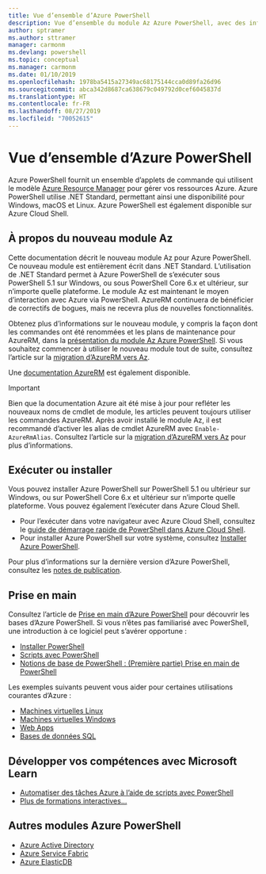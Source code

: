 ```yaml
---
title: Vue d’ensemble d’Azure PowerShell
description: Vue d’ensemble du module Az Azure PowerShell, avec des informations sur l’installation et la prise en main.
author: sptramer
ms.author: sttramer
manager: carmonm
ms.devlang: powershell
ms.topic: conceptual
ms.manager: carmonm
ms.date: 01/10/2019
ms.openlocfilehash: 1978ba5415a27349ac68175144cca0d89fa26d96
ms.sourcegitcommit: abca342d8687ca638679c049792d0cef6045837d
ms.translationtype: HT
ms.contentlocale: fr-FR
ms.lasthandoff: 08/27/2019
ms.locfileid: "70052615"
---
```

# <a name="overview-of-azure-powershell"></a>Vue d’ensemble d’Azure PowerShell

Azure PowerShell fournit un ensemble d’applets de commande qui utilisent le modèle [Azure Resource Manager](/azure/azure-resource-manager/resource-group-overview) pour gérer vos ressources Azure. Azure PowerShell utilise .NET Standard, permettant ainsi une disponibilité pour Windows, macOS et Linux.
Azure PowerShell est également disponible sur Azure Cloud Shell.

## <a name="about-the-new-az-module"></a>À propos du nouveau module Az

Cette documentation décrit le nouveau module Az pour Azure PowerShell. Ce nouveau module est entièrement écrit dans .NET Standard. L’utilisation de .NET Standard permet à Azure PowerShell de s’exécuter sous PowerShell 5.1 sur Windows, ou sous PowerShell Core 6.x et ultérieur, sur n’importe quelle plateforme. Le module Az est maintenant le moyen d’interaction avec Azure via PowerShell.
AzureRM continuera de bénéficier de correctifs de bogues, mais ne recevra plus de nouvelles fonctionnalités.

Obtenez plus d’informations sur le nouveau module, y compris la façon dont les commandes ont été renommées et les plans de maintenance pour AzureRM, dans la [présentation du module Az Azure PowerShell](new-azureps-module-az.md). Si vous souhaitez commencer à utiliser le nouveau module tout de suite, consultez l’article sur la [migration d’AzureRM vers Az](migrate-from-azurerm-to-az.md).

Une [documentation AzureRM](/powershell/azure/azurerm) est également disponible.

> [!IMPORTANT]
>
> Bien que la documentation Azure ait été mise à jour pour refléter les nouveaux noms de cmdlet de module, les articles peuvent toujours utiliser les commandes AzureRM. Après avoir installé le module Az, il est recommandé d’activer les alias de cmdlet AzureRM avec `Enable-AzureRmAlias`. Consultez l’article sur la [migration d’AzureRM vers Az](migrate-from-azurerm-to-az.md) pour plus d’informations.

## <a name="run-or-install"></a>Exécuter ou installer

Vous pouvez installer Azure PowerShell sur PowerShell 5.1 ou ultérieur sur Windows, ou sur PowerShell Core 6.x et ultérieur sur n’importe quelle plateforme. Vous pouvez également l’exécuter dans Azure Cloud Shell.

* Pour l’exécuter dans votre navigateur avec Azure Cloud Shell, consultez le [guide de démarrage rapide de PowerShell dans Azure Cloud Shell](/azure/cloud-shell/quickstart-powershell).
* Pour installer Azure PowerShell sur votre système, consultez [Installer Azure PowerShell](install-az-ps.md).

Pour plus d’informations sur la dernière version d’Azure PowerShell, consultez les [notes de publication](release-notes-azureps.md).

## <a name="get-started"></a>Prise en main

Consultez l’article de [Prise en main d’Azure PowerShell](get-started-azureps.md) pour découvrir les bases d’Azure PowerShell. Si vous n’êtes pas familiarisé avec PowerShell, une introduction à ce logiciel peut s’avérer opportune :

* [Installer PowerShell](/powershell/scripting/install/installing-powershell)
* [Scripts avec PowerShell](/powershell/scripting/powershell-scripting)
* [Notions de base de PowerShell : (Première partie) Prise en main de PowerShell](https://channel9.msdn.com/Blogs/Taste-of-Premier/PowerShellBasicsPart1)

Les exemples suivants peuvent vous aider pour certaines utilisations courantes d’Azure :

* [Machines virtuelles Linux](/azure/virtual-machines/virtual-machines-linux-powershell-samples?toc=/powershell/azure/toc.json)
* [Machines virtuelles Windows](/azure/virtual-machines/virtual-machines-windows-powershell-samples?toc=/powershell/azure/toc.json)
* [Web Apps](/azure/app-service-web/app-service-powershell-samples?toc=/powershell/azure/toc.json)
* [Bases de données SQL](/azure/sql-database/sql-database-powershell-samples?toc=/powershell/azure/toc.json)

## <a name="build-your-skills-with-microsoft-learn"></a>Développer vos compétences avec Microsoft Learn

- [Automatiser des tâches Azure à l’aide de scripts avec PowerShell](/learn/modules/automate-azure-tasks-with-powershell/)
- [Plus de formations interactives...](/learn/browse/?term=powershell)

## <a name="other-azure-powershell-modules"></a>Autres modules Azure PowerShell

* [Azure Active Directory](/powershell/azure/active-directory/)
* [Azure Service Fabric](/powershell/azure/service-fabric/)
* [Azure ElasticDB](/powershell/azure/elasticdbjobs/)
